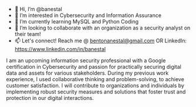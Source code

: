 - 👋 Hi, I’m @banestal
- 👀 I’m interested in Cybersecurity and Information Assurance
- 🌱 I’m currently learning MySQL and Python Coding
- 💞️ I’m looking to collaborate with an organization as a security analyst on their team!
- 📫 Let's connect! Reach me @
bentonanestal@gmail.com OR
LinkedIn: https://www.linkedin.com/in/banestal

I am an upcoming information security professional with a Google certification in Cybersecurity and passion for practically securing digital data and assets for various stakeholders. During my previous work experience, I used collaborative thinking and problem-solving, to achieve customer satisfaction. I will contribute to organizations and individuals by implementing robust security measures and solutions that foster trust and protection in our digital interactions. 

<!---
banestal/banestal is a ✨ special ✨ repository because its `README.md` (this file) appears on your GitHub profile.
You can click the Preview link to take a look at your changes.
--->
